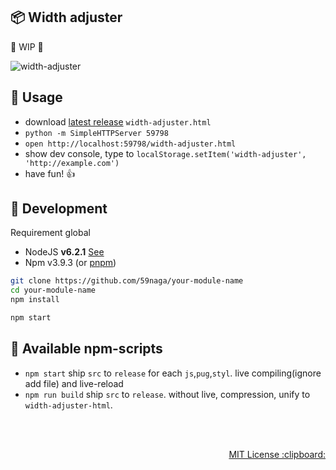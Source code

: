 :package: Width adjuster
---

:construction: WIP :construction:

![width-adjuster](https://cloud.githubusercontent.com/assets/1548478/15989441/7cd6121c-30b1-11e6-8333-feca102ec238.gif)

:beginner: Usage
---
* download [latest release](https://github.com/59naga/width-adjuster/releases) `width-adjuster.html`
* `python -m SimpleHTTPServer 59798`
* `open http://localhost:59798/width-adjuster.html`
* show dev console, type to `localStorage.setItem('width-adjuster', 'http://example.com')`
* have fun! :+1:

:wrench: Development
---
Requirement global
* NodeJS **v6.2.1** [See](http://node.green/)
* Npm v3.9.3 (or [pnpm](https://github.com/rstacruz/pnpm))

```bash
git clone https://github.com/59naga/your-module-name
cd your-module-name
npm install

npm start
```

:wind_chime: Available npm-scripts
---
* `npm start`
  ship `src` to `release` for each `js`,`pug`,`styl`. live compiling(ignore add file) and live-reload
* `npm run build`
  ship `src` to `release`. without live, compression, unify to `width-adjuster-html`.

<br><br>
<p align="right">
  <a href="http://59naga.mit-license.org/">
    MIT License :clipboard:
  </a>
</p>

